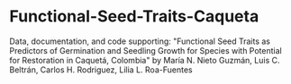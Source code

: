 # Functional-Seed-Traits-Caqueta
Data, documentation, and code supporting: "Functional Seed Traits as Predictors of Germination and Seedling Growth for Species with Potential for Restoration in Caquetá, Colombia" by María N. Nieto Guzmán, Luis C. Beltrán, Carlos H. Rodriguez, Lilia L. Roa-Fuentes
